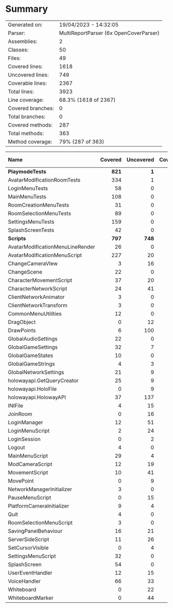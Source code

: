 ﻿# Summary
|||
|:---|:---|
| Generated on: | 19/04/2023 - 14:32:05 |
| Parser: | MultiReportParser (6x OpenCoverParser) |
| Assemblies: | 2 |
| Classes: | 50 |
| Files: | 49 |
| Covered lines: | 1618 |
| Uncovered lines: | 749 |
| Coverable lines: | 2367 |
| Total lines: | 3923 |
| Line coverage: | 68.3% (1618 of 2367) |
| Covered branches: | 0 |
| Total branches: | 0 |
| Covered methods: | 287 |
| Total methods: | 363 |
| Method coverage: | 79% (287 of 363) |

|**Name**|**Covered**|**Uncovered**|**Coverable**|**Total**|**Line coverage**|**Covered**|**Total**|**Branch coverage**|**Covered**|**Total**|**Method coverage**|
|:---|---:|---:|---:|---:|---:|---:|---:|---:|---:|---:|---:|
|**PlaymodeTests**|**821**|**1**|**822**|**1342**|**99.8%**|**0**|**0**|****|**131**|**131**|**100%**|
|AvatarModificationRoomTests|334|1|335|504|99.7%|0|0||48|48|100%|
|LoginMenuTests|58|0|58|97|100%|0|0||13|13|100%|
|MainMenuTests|108|0|108|179|100%|0|0||19|19|100%|
|RoomCreationMenuTests|31|0|31|60|100%|0|0||6|6|100%|
|RoomSelectionMenuTests|89|0|89|153|100%|0|0||16|16|100%|
|SettingsMenuTests|159|0|159|267|100%|0|0||20|20|100%|
|SplashScreenTests|42|0|42|82|100%|0|0||9|9|100%|
|**Scripts**|**797**|**748**|**1545**|**2988**|**51.5%**|**0**|**0**|****|**156**|**232**|**67.2%**|
|AvatarModificationMenuLineRender|26|0|26|44|100%|0|0||3|3|100%|
|AvatarModificationMenuScript|227|20|247|316|91.9%|0|0||50|52|96.1%|
|ChangeCameraVIew|3|16|19|38|15.7%|0|0||1|2|50%|
|ChangeScene|22|0|22|57|100%|0|0||2|2|100%|
|CharacterMovementScript|37|20|57|94|64.9%|0|0||3|3|100%|
|CharacterNetworkScript|24|41|65|104|36.9%|0|0||9|14|64.2%|
|ClientNetworkAnimator|3|0|3|14|100%|0|0||1|1|100%|
|ClientNetworkTransform|3|0|3|14|100%|0|0||1|1|100%|
|CommonMenuUtilities|12|0|12|21|100%|0|0||2|2|100%|
|DragObject|0|12|12|0|0%|0|0||0|3|0%|
|DrawPoints|6|100|106|162|5.6%|0|0||1|6|16.6%|
|GlobalAudioSettings|22|0|22|36|100%|0|0||7|7|100%|
|GlobalGameSettings|32|7|39|61|82%|0|0||5|6|83.3%|
|GlobalGameStates|10|0|10|27|100%|0|0||3|3|100%|
|GlobalGameStrings|4|3|7|16|57.1%|0|0||1|2|50%|
|GlobalNetworkSettings|21|9|30|68|70%|0|0||6|7|85.7%|
|holowayapi.GetQueryCreator|25|9|34|86|73.5%|0|0||3|3|100%|
|holowayapi.HoloFile|0|9|9|407|0%|0|0||0|8|0%|
|holowayapi.HolowayAPI|37|137|174|407|21.2%|0|0||4|8|50%|
|INIFile|4|15|19|0|21%|0|0||2|5|40%|
|JoinRoom|0|16|16|36|0%|0|0||0|1|0%|
|LoginManager|12|51|63|167|19%|0|0||2|6|33.3%|
|LoginMenuScript|2|24|26|0|7.6%|0|0||1|4|25%|
|LoginSession|0|2|2|12|0%|0|0||0|1|0%|
|Logout|4|0|4|13|100%|0|0||1|1|100%|
|MainMenuScript|29|4|33|81|87.8%|0|0||6|6|100%|
|ModCameraScript|12|19|31|51|38.7%|0|0||3|3|100%|
|MovementScript|10|41|51|0|19.6%|0|0||2|7|28.5%|
|MovePoint|0|9|9|27|0%|0|0||0|3|0%|
|NetworkManagerInitializer|3|0|3|14|100%|0|0||1|1|100%|
|PauseMenuScript|0|15|15|31|0%|0|0||0|1|0%|
|PlatformCameraInitializer|9|4|13|26|69.2%|0|0||1|1|100%|
|Quit|4|0|4|13|100%|0|0||1|1|100%|
|RoomSelectionMenuScript|3|0|3|11|100%|0|0||1|1|100%|
|SavingPanelBehaviour|16|21|37|59|43.2%|0|0||4|7|57.1%|
|ServerSideScript|11|26|37|63|29.7%|0|0||3|5|60%|
|SetCursorVisible|0|4|4|0|0%|0|0||0|1|0%|
|SettingsMenuScript|32|0|32|57|100%|0|0||7|7|100%|
|SplashScreen|54|0|54|113|100%|0|0||5|5|100%|
|UserEventHandler|12|15|27|57|44.4%|0|0||3|8|37.5%|
|VoiceHandler|66|33|99|185|66.6%|0|0||11|16|68.7%|
|Whiteboard|0|22|22|0|0%|0|0||0|4|0%|
|WhiteboardMarker|0|44|44|0|0%|0|0||0|4|0%|
